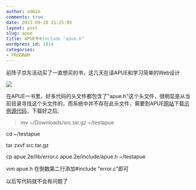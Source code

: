 ```yaml
---
author: admin
comments: true
date: 2011-09-28 21:25:09
layout: post
slug: apue
title: APUE中#include "apue.h"
wordpress_id: 1814
categories:
- PROGRAM
---
```


前阵子京东活动买了一直想买的书，这几天在读APUE和学习简单的Web设计

![](http://fmn.rrimg.com/fmn063/20110921/1300/p_large_mueV_33ca000121b91212.jpg)

在APUE一书里，好多代码的头文件都包含了"apue.h"这个头文件，很明显是从当前目录寻找这个头文件的，而系统中并不存在此头文件，需要到APUE[网站](http://www.apuebook.com/)下载[示例源代码](http://www.apuebook.com/src.tar.gz)，下载好之后,

> mv ~/Downloads/src.tar.gz ~/testapue

cd ~/testapue

tar zxvf src.tar.gz

cp apue.2e/lib/error.c apue.2e/include/apue.h ~/testapue

vim apue.h 在倒数第二行添加#include "error.c"即可

以后写代码就不会有问题了

